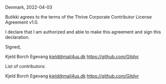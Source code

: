 Denmark, 2022-04-03

Butikki agrees to the terms of the Thrive Corporate Contributor License
Agreement v1.0.

I declare that I am authorized and able to make this agreement and sign this
declaration.

Signed,

Kjeld Borch Egevang kjeld@mail4us.dk https://github.com/Gitdyr

List of contributors:

Kjeld Borch Egevang kjeld@mail4us.dk https://github.com/Gitdyr
